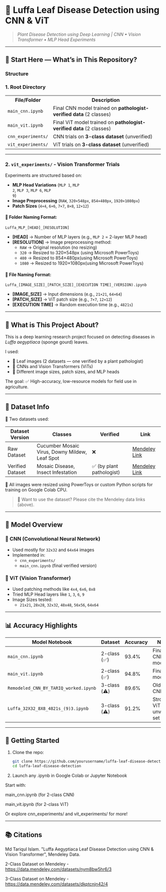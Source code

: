 # 🍃 Luffa Leaf Disease Detection using CNN & ViT  
> *Plant Disease Detection using Deep Learning | CNN • Vision Transformer • MLP Head Experiments*
---
## 🧭 Start Here — What’s in This Repository?

### Structure

### 1. Root Directory
<table>
  <tr>
    <th>File/Folder</th>
    <th>Description</th>
  </tr>
  <tr>
    <td><code>main_cnn.ipynb</code></td>
    <td>Final CNN model trained on <strong>pathologist-verified data</strong> (2 classes)</td>
  </tr>
  <tr>
    <td><code>main_vit.ipynb</code></td>
    <td>Final ViT model trained on <strong>pathologist-verified data</strong> (2 classes)</td>
  </tr>
  <tr>
    <td><code>cnn_experiments/</code></td>
    <td>CNN trials on <strong>3-class dataset</strong> (unverified)</td>
  </tr>
  <tr>
    <td><code>vit_experiments/</code></td>
    <td>ViT trials on <strong>3-class dataset</strong> (unverified)</td>
  </tr>
</table>

---

### 2. <code>vit_experiments/</code> - Vision Transformer Trials
Experiments are structured based on:
- <strong>MLP Head Variations</strong> (<code>MLP 1</code>, <code>MLP 2</code>, <code>MLP 3</code>, <code>MLP 6</code>, <code>MLP 9</code>)
- <strong>Image Preprocessing</strong> (<code>RAW</code>, <code>320×548px</code>, <code>854×480px</code>, <code>1920×1080px</code>)
- <strong>Patch Sizes</strong> (<code>4×4</code>, <code>6×6</code>, <code>7×7</code>, <code>8×8</code>,  <code>12×12</code>)

<h4>📂 Folder Naming Format:</h4>
<pre><code>Luffa_MLP_[HEAD]_[RESOLUTION]</code></pre>
<ul>
  <li><strong>[HEAD]</strong> → Number of MLP layers (e.g., <code>MLP 2</code> = 2-layer MLP head)</li>
  <li><strong>[RESOLUTION]</strong> → Image preprocessing method:
    <ul>
      <li><code>RAW</code> → Original resolution (no resizing)</li>
      <li><code>320</code> → Resized to 320×548px (using Microsoft PowerToys)</li>
      <li><code>480</code> → Resized to 854×480px(using Microsoft PowerToys)</li>
      <li><code>1080</code> → Resized to 1920×1080px(using Microsoft PowerToys)</li>
    </ul>
  </li>
</ul>

<h4>📄 File Naming Format:</h4>
<pre><code>Luffa_[IMAGE_SIZE]_[PATCH_SIZE]_[EXECUTION TIME]_(VERSION).ipynb</code></pre>
<ul>
  <li><strong>[IMAGE_SIZE]</strong> → Input dimensions (e.g., <code>21×21</code>, <code>64×64</code>)</li>
  <li><strong>[PATCH_SIZE]</strong> → ViT patch size (e.g., <code>7×7</code>, <code>12×12</code>)</li>
  <li><strong>[EXECUTION TIME]</strong> → Random execution time (e.g., <code>4821s</code>)</li>
</ul>

---

## 🧪 What is This Project About?

This is a deep learning research project focused on detecting diseases in *Luffa aegyptiaca* (sponge gourd) leaves.

I used:
- 📸 Leaf images (2 datasets — one verified by a plant pathologist)
- 🧠 CNNs and Vision Transformers (ViTs)
- 🧪 Different image sizes, patch sizes, and MLP heads

The goal: ✅ High-accuracy, low-resource models for field use in agriculture.


---

## 🌱 Dataset Info


🧬 Two datasets used:

| Dataset Version  | Classes                                        | Verified                 | Link                                                          |
| ---------------- | ---------------------------------------------- | ------------------------ | ------------------------------------------------------------- |
| Raw Dataset      | Cucumber Mosaic Virus, Downy Mildew, Leaf Spot | ❌                        | [Mendeley Link](https://data.mendeley.com/datasets/dkptcnjn42/4)|
| Verified Dataset | Mosaic Disease, Insect Infestation             | ✅ (by plant pathologist) | [Mendeley Link](https://data.mendeley.com/datasets/nym8bw5hr6/3) |


📌 All images were resized using PowerToys or custom Python scripts for training on Google Colab CPU.



> 📌 Want to use the dataset? Please cite the Mendeley data links (above).

---

## 🧠 Model Overview

### 🔹 CNN (Convolutional Neural Network)
- Used mostly for `32x32` and `64x64` images
- Implemented in:
  - `cnn_experiments/`
  - `main_cnn.ipynb` (final verified version)

### 🔸 ViT (Vision Transformer)
- Used patching methods like `4x4`, `6x6`, `8x8`
- Tried MLP Head layers like `1`, `3`, `6`, `9`
- Image Sizes tested:
  - `21x21`, `28x28`, `32x32`, `48x48`, `56x56`, `64x64`

---

## 📊 Accuracy Highlights

| Model Notebook                         | Dataset        | Accuracy  | Notes                        |
|----------------------------------------|----------------|-----------|------------------------------|
| `main_cnn.ipynb`                       | 2-class (✅)   | 93.4%     | Final CNN model              |
| `main_vit.ipynb`                       | 2-class (✅)   | 94.8%     | Final ViT model              |
| `Remodeled_CNN_BY_TARIQ_worked.ipynb` | 3-class (⚠️)   | 89.6%     | Older CNN                    |
| `Luffa_32X32_8X8_4821s_(9)3.ipynb`     | 3-class (⚠️)   | 91.2%     | Strong ViT on unverified set |

---

## 🚀 Getting Started

1. Clone the repo:
   ```bash
   git clone https://github.com/yourusername/luffa-leaf-disease-detection.git
   cd luffa-leaf-disease-detection

2. Launch any .ipynb in Google Colab or Jupyter Notebook

Start with:

main_cnn.ipynb (for 2-class CNN)

main_vit.ipynb (for 2-class ViT)

Or explore cnn_experiments/ and vit_experiments/ for more!

---

## 📚 Citations

Md Tariqul Islam. "Luffa Aegyptiaca Leaf Disease Detection using CNN & Vision Transformer", Mendeley Data.

2-Class Dataset on Mendeley - https://data.mendeley.com/datasets/nym8bw5hr6/3

3-Class Dataset on Mendeley - https://data.mendeley.com/datasets/dkptcnjn42/4


